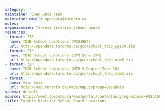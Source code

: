 ```yaml
---
category: ''
maintainer: Open Data Team
maintainer_email: opendata@toronto.ca
notes: ''
organization: Toronto District School Board
resources:
- format: ZIP
  name: TDSB School Locations (WGS1984)
  url: http://opendata.toronto.ca/gcc/school_tdsb_wgs84.zip
- format: ZIP
  name: TDSB School Locations (UTM Zone 17N)
  url: http://opendata.toronto.ca/gcc/school_tdsb_utm6.zip
- format: ZIP
  name: TDSB School Locations (MTM 3 Degree Zone 10)
  url: http://opendata.toronto.ca/gcc/school_tdsb_mtm3.zip
- format: ''
  name: View Data
  url: http://map.toronto.ca/maps/map.jsp?app=OpenData
schema: default
source: http://www1.toronto.ca/wps/portal/contentonly?vgnextoid=942bf59a84c00310VgnVCM1000003dd60f89RCRD&vgnextchannel=1a66e03bb8d1e310VgnVCM10000071d60f89RCRD
title: Toronto District School Board Locations
---
```

